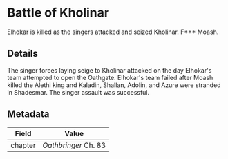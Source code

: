 # Battle of Kholinar
Elhokar is killed as the singers attacked and seized Kholinar. F*** Moash.

## Details
The singer forces laying seige to Kholinar attacked on the day Elhokar's team attempted to open the Oathgate. Elhokar's team failed after Moash killed the Alethi king and Kaladin, Shallan, Adolin, and Azure were stranded in Shadesmar. The singer assault was successful.

## Metadata
| Field | Value |
| ----- | ----- |
| chapter | *Oathbringer* Ch. 83 |
